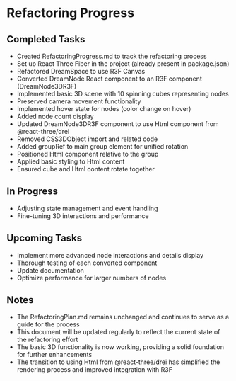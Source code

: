 # Refactoring Progress

## Completed Tasks
- Created RefactoringProgress.md to track the refactoring process
- Set up React Three Fiber in the project (already present in package.json)
- Refactored DreamSpace to use R3F Canvas
- Converted DreamNode React component to an R3F component (DreamNode3DR3F)
- Implemented basic 3D scene with 10 spinning cubes representing nodes
- Preserved camera movement functionality
- Implemented hover state for nodes (color change on hover)
- Added node count display
- Updated DreamNode3DR3F component to use Html component from @react-three/drei
- Removed CSS3DObject import and related code
- Added groupRef to main group element for unified rotation
- Positioned Html component relative to the group
- Applied basic styling to Html content
- Ensured cube and Html content rotate together

## In Progress
- Adjusting state management and event handling
- Fine-tuning 3D interactions and performance

## Upcoming Tasks
- Implement more advanced node interactions and details display
- Thorough testing of each converted component
- Update documentation
- Optimize performance for larger numbers of nodes

## Notes
- The RefactoringPlan.md remains unchanged and continues to serve as a guide for the process
- This document will be updated regularly to reflect the current state of the refactoring effort
- The basic 3D functionality is now working, providing a solid foundation for further enhancements
- The transition to using Html from @react-three/drei has simplified the rendering process and improved integration with R3F
